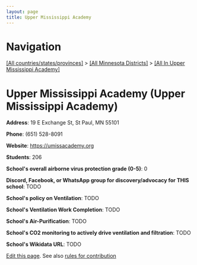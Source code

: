 ```yaml
---
layout: page
title: Upper Mississippi Academy
---
```

# Navigation

[[All countries/states/provinces]](../../..) > [[All Minnesota Districts]](../..) > [[All In Upper Mississippi Academy]](..)

# Upper Mississippi Academy (Upper Mississippi Academy)

**Address**: 19 E Exchange St, St Paul, MN 55101

**Phone**: (651) 528-8091

**Website**: <https://umissacademy.org>

**Students**: 206

**School's overall airborne virus protection grade (0-5)**: 0

**Discord, Facebook, or WhatsApp group for discovery/advocacy for THIS school**: TODO

**School's policy on Ventilation**: TODO

**School's Ventilation Work Completion**: TODO

**School's Air-Purification**: TODO

**School's CO2 monitoring to actively drive ventilation and filtration**: TODO

**School's Wikidata URL**: TODO


[Edit this page](https://github.com/ventilate-schools/MN/edit/main/./Upper_Mississippi_Academy/Upper_Mississippi_Academy.md). See also [rules for contribution](../../../contribution-rules/)